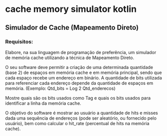 # cache memory simulator kotlin

## Simulador de Cache (Mapeamento Direto)

### Requisitos:

Elabore, na sua linguagem de programação de preferência, um simulador de memória cache
utilizando a técnica de Mapeamento Direto.

O seu software deve permitir a criação de uma determinada quantidade (base 2) de espaços em
memória cache e em memória principal, sendo que cada espaço recebe um endereço em binário.
A quantidade de bits utilizada para referenciar cada endereço depende da quantidade de espaços
em memória. (Exemplo: Qtd_bits = Log 2 Qtd_enderecos)

Mostre quais são os bits usados como Tag e quais os bits usados para identificar a linha da
memória cache.

O objetivo do software é mostrar ao usuário a quantidade de hits e misses dada uma sequência de
endereços (pode ser aleatório, ou fornecido pelo usuário), bem como calcular o hit_rate
(percentual de hits na memória cache).
